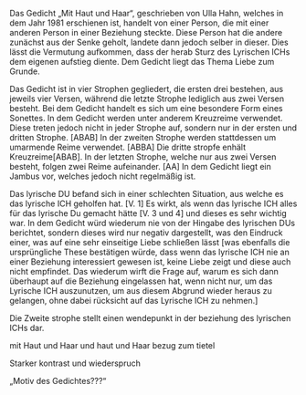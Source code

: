 Das Gedicht „Mit Haut und Haar“, geschrieben von Ulla Hahn, welches in dem Jahr 1981 erschienen ist, handelt von einer Person, die mit einer anderen Person in einer Beziehung steckte.  Diese Person hat die andere zunächst aus der Senke geholt, landete dann jedoch selber in dieser.  Dies lässt die Vermutung aufkommen, dass der herab Sturz des Lyrischen ICHs dem eigenen aufstieg diente.  Dem Gedicht liegt das Thema Liebe zum Grunde.

Das Gedicht ist in vier Strophen gegliedert, die ersten drei bestehen, aus jeweils vier Versen, während die letzte Strophe lediglich aus zwei Versen besteht.  Bei dem Gedicht handelt es sich um eine besondere Form eines Sonettes. 
In dem Gedicht werden unter anderem Kreuzreime verwendet. Diese treten jedoch nicht in jeder Strophe auf, sondern nur in der ersten und dritten Strophe.  [ABAB]
In der zweiten Strophe werden stattdessen um umarmende Reime verwendet.  [ABBA]
Die dritte stropfe enhält Kreuzreime[ABAB].
In der letzten Strophe, welche nur aus zwei Versen besteht, folgen zwei Reime aufeinander.  [AA]
In dem Gedicht liegt ein Jambus vor, welches jedoch nicht regelmäßig ist.













Das lyrische DU befand sich in einer schlechten Situation, aus welche es das lyrische ICH geholfen hat.  [V. 1] Es wirkt, als wenn das lyrische ICH alles für das lyrische Du gemacht hätte [V. 3 und 4] und dieses es sehr wichtig war. In dem Gedicht würd wiederum nie von der Hingabe des lyrischen DUs berichtet, sondern dieses wird nur negativ dargestellt, was den Eindruck einer, was auf eine sehr einseitige Liebe schließen lässt [was ebenfalls die ursprüngliche These bestätigen würde, dass wenn das lyrische ICH nie an einer Beziehung interessiert gewesen ist, keine Liebe zeigt und diese auch nicht empfindet. Das wiederum wirft die Frage auf, warum es sich dann überhaupt auf die Beziehung eingelassen hat, wenn nicht nur, um das Lyrische ICH auszunutzen, um aus diesem Abgrund wieder heraus zu gelangen, ohne dabei rücksicht auf das Lyrische ICH zu nehmen.]

Die Zweite strophe stellt einen wendepunkt in der beziehung des lyrischen ICHs dar.






mit Haut und Haar
und haut und Haar 
bezug zum tietel



Starker kontrast und wiederspruch









„Motiv des Gedichtes???“
